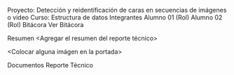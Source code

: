 Proyecto: Detección y reidentificación de caras en secuencias de imágenes o video
Curso: Estructura de datos
Integrantes
Alumno 01 (Rol)
Alumno 02 (Rol)
Bitácora
Ver Bitácora

Resumen
<Agregar el resumen del reporte técnico>

<Colocar alguna imágen en la portada>

Documentos
Reporte Técnico
